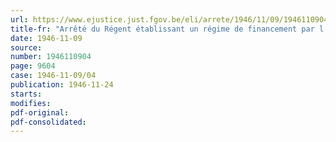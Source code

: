 ```yaml
---
url: https://www.ejustice.just.fgov.be/eli/arrete/1946/11/09/1946110904/justel
title-fr: "Arrêté du Régent établissant un régime de financement par l'Etat des stations thermales d'intérêt général"
date: 1946-11-09
source:
number: 1946110904
page: 9604
case: 1946-11-09/04
publication: 1946-11-24
starts:
modifies:
pdf-original:
pdf-consolidated:
---
```


